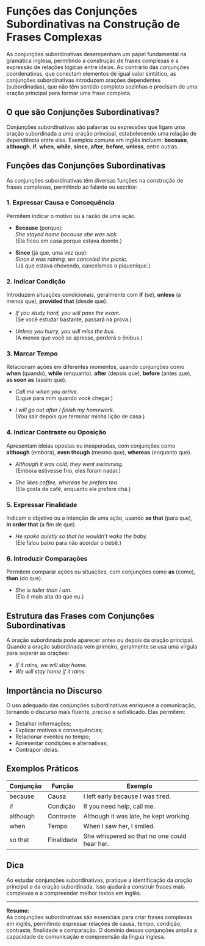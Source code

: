 
# Funções das Conjunções Subordinativas na Construção de Frases Complexas

As conjunções subordinativas desempenham um papel fundamental na gramática inglesa, permitindo a construção de frases complexas e a expressão de relações lógicas entre ideias. Ao contrário das conjunções coordenativas, que conectam elementos de igual valor sintático, as conjunções subordinativas introduzem orações dependentes (subordinadas), que não têm sentido completo sozinhas e precisam de uma oração principal para formar uma frase completa.

## O que são Conjunções Subordinativas?

Conjunções subordinativas são palavras ou expressões que ligam uma oração subordinada a uma oração principal, estabelecendo uma relação de dependência entre elas. Exemplos comuns em inglês incluem: **because**, **although**, **if**, **when**, **while**, **since**, **after**, **before**, **unless**, entre outras.

## Funções das Conjunções Subordinativas

As conjunções subordinativas têm diversas funções na construção de frases complexas, permitindo ao falante ou escritor:

### 1. Expressar Causa e Consequência

Permitem indicar o motivo ou a razão de uma ação.

- **Because** (porque):  
  *She stayed home because she was sick.*  
  (Ela ficou em casa porque estava doente.)

- **Since** (já que, uma vez que):  
  *Since it was raining, we canceled the picnic.*  
  (Já que estava chovendo, cancelamos o piquenique.)

### 2. Indicar Condição

Introduzem situações condicionais, geralmente com **if** (se), **unless** (a menos que), **provided that** (desde que).

- *If you study hard, you will pass the exam.*  
  (Se você estudar bastante, passará na prova.)

- *Unless you hurry, you will miss the bus.*  
  (A menos que você se apresse, perderá o ônibus.)

### 3. Marcar Tempo

Relacionam ações em diferentes momentos, usando conjunções como **when** (quando), **while** (enquanto), **after** (depois que), **before** (antes que), **as soon as** (assim que).

- *Call me when you arrive.*  
  (Ligue para mim quando você chegar.)

- *I will go out after I finish my homework.*  
  (Vou sair depois que terminar minha lição de casa.)

### 4. Indicar Contraste ou Oposição

Apresentam ideias opostas ou inesperadas, com conjunções como **although** (embora), **even though** (mesmo que), **whereas** (enquanto que).

- *Although it was cold, they went swimming.*  
  (Embora estivesse frio, eles foram nadar.)

- *She likes coffee, whereas he prefers tea.*  
  (Ela gosta de café, enquanto ele prefere chá.)

### 5. Expressar Finalidade

Indicam o objetivo ou a intenção de uma ação, usando **so that** (para que), **in order that** (a fim de que).

- *He spoke quietly so that he wouldn’t wake the baby.*  
  (Ele falou baixo para não acordar o bebê.)

### 6. Introduzir Comparações

Permitem comparar ações ou situações, com conjunções como **as** (como), **than** (do que).

- *She is taller than I am.*  
  (Ela é mais alta do que eu.)

## Estrutura das Frases com Conjunções Subordinativas

A oração subordinada pode aparecer antes ou depois da oração principal. Quando a oração subordinada vem primeiro, geralmente se usa uma vírgula para separar as orações:

- *If it rains, we will stay home.*
- *We will stay home if it rains.*

## Importância no Discurso

O uso adequado das conjunções subordinativas enriquece a comunicação, tornando o discurso mais fluente, preciso e sofisticado. Elas permitem:

- Detalhar informações;
- Explicar motivos e consequências;
- Relacionar eventos no tempo;
- Apresentar condições e alternativas;
- Contrapor ideias.

## Exemplos Práticos

| Conjunção      | Função         | Exemplo                                      |
|----------------|---------------|-----------------------------------------------|
| because        | Causa         | I left early because I was tired.             |
| if             | Condição      | If you need help, call me.                    |
| although       | Contraste     | Although it was late, he kept working.        |
| when           | Tempo         | When I saw her, I smiled.                     |
| so that        | Finalidade    | She whispered so that no one could hear her.  |

## Dica

Ao estudar conjunções subordinativas, pratique a identificação da oração principal e da oração subordinada. Isso ajudará a construir frases mais complexas e a compreender melhor textos em inglês.

---

**Resumo:**  
As conjunções subordinativas são essenciais para criar frases complexas em inglês, permitindo expressar relações de causa, tempo, condição, contraste, finalidade e comparação. O domínio dessas conjunções amplia a capacidade de comunicação e compreensão da língua inglesa.
```
